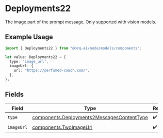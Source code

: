 # Deployments22

The image part of the prompt message. Only supported with vision models.

## Example Usage

```typescript
import { Deployments22 } from "@orq-ai/node/models/components";

let value: Deployments22 = {
  type: "image_url",
  imageUrl: {
    url: "https://perfumed-couch.com/",
  },
};
```

## Fields

| Field                                                                                                    | Type                                                                                                     | Required                                                                                                 | Description                                                                                              |
| -------------------------------------------------------------------------------------------------------- | -------------------------------------------------------------------------------------------------------- | -------------------------------------------------------------------------------------------------------- | -------------------------------------------------------------------------------------------------------- |
| `type`                                                                                                   | [components.Deployments2MessagesContentType](../../models/components/deployments2messagescontenttype.md) | :heavy_check_mark:                                                                                       | N/A                                                                                                      |
| `imageUrl`                                                                                               | [components.TwoImageUrl](../../models/components/twoimageurl.md)                                         | :heavy_check_mark:                                                                                       | N/A                                                                                                      |